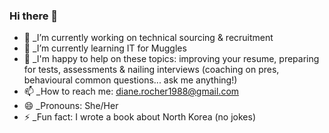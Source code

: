 ### Hi there 👋


- 🔭  _I’m currently working on technical sourcing & recruitment
- 🌱  _I’m currently learning IT for Muggles
- 💬  _I'm happy to help on these topics: improving your resume, preparing for tests, assessments & nailing interviews (coaching on pres, behavioural common questions... ask me anything!) 
- 📫  _How to reach me: diane.rocher1988@gmail.com
- 😄  _Pronouns: She/Her
- ⚡  _Fun fact: I wrote a book about North Korea (no jokes)

